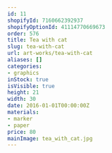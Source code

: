 ```yaml
---
id: 11
shopifyId: 7160662392937
shopifyOptionId: 41114770669673
order: 576
title: Tea with cat
slug: tea-with-cat
url: art-works/tea-with-cat
aliases: []
categories:
- graphics
inStock: true
isVisible: true
height: 21
width: 30
date: 2016-01-01T00:00:00Z
materials:
- marker
- paper
price: 80
mainImage: tea_with_cat.jpg
---
```

